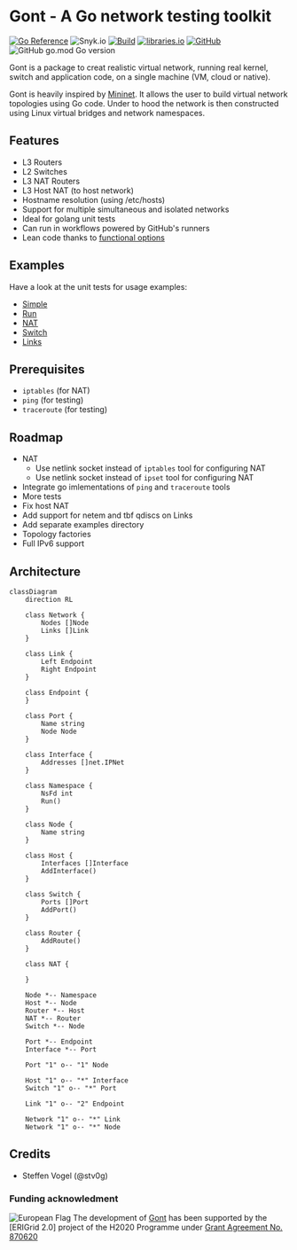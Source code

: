 # Gont - A Go network testing toolkit

[![Go Reference](https://pkg.go.dev/badge/github.com/stv0g/gont.svg)](https://pkg.go.dev/github.com/stv0g/gont)
![Snyk.io](https://img.shields.io/snyk/vulnerabilities/github/stv0g/gont)
[![Build](https://img.shields.io/github/checks-status/stv0g/gont/master)](https://github.com/stv0g/gont/actions)
[![libraries.io](https://img.shields.io/librariesio/release/stv0g/gont)](https://libraries.io/github/stv0g/gont)
[![GitHub](https://img.shields.io/github/license/stv0g/gont)](https://github.com/stv0g/gont/blob/master/LICENSE)
![GitHub go.mod Go version](https://img.shields.io/github/go-mod/go-version/stv0g/gont)

Gont is a package to creat realistic virtual network, running real kernel, switch and application code, on a single machine (VM, cloud or native).

Gont is heavily inspired by [Mininet](https://mininet.org).
It allows the user to build virtual network topologies using Go code.
Under to hood the network is then constructed using Linux virtual bridges and network namespaces.

## Features

- L3 Routers
- L2 Switches
- L3 NAT Routers
- L3 Host NAT (to host network)
- Hostname resolution (using /etc/hosts)
- Support for multiple simultaneous and isolated networks
- Ideal for golang unit tests
- Can run in workflows powered by GitHub's runners
- Lean code thanks to [functional options](https://sagikazarmark.hu/blog/functional-options-on-steroids/)

## Examples

Have a look at the unit tests for usage examples:

- [Simple](pkg/simple_test.go)
- [Run](pkg/node_test.go)
- [NAT](pkg/nat_test.go)
- [Switch](pkg/switch_test.go)
- [Links](pkg/link_test.go)

## Prerequisites

- `iptables` (for NAT)
- `ping` (for testing)
- `traceroute` (for testing)

## Roadmap

- NAT
  - Use netlink socket instead of `iptables` tool for configuring NAT
  - Use netlink socket instead of `ipset` tool for configuring NAT
- Integrate go imlementations of `ping` and `traceroute` tools
- More tests
- Fix host NAT
- Add support for netem and tbf qdiscs on Links
- Add separate examples directory
- Topology factories
- Full IPv6 support

## Architecture

```mermaid
classDiagram
    direction RL

    class Network {
        Nodes []Node
        Links []Link
    }

    class Link {
        Left Endpoint
        Right Endpoint
    }

    class Endpoint {
    }

    class Port {
        Name string
        Node Node
    }

    class Interface {
        Addresses []net.IPNet
    }

    class Namespace {
        NsFd int
        Run()
    }

    class Node {
        Name string
    }

    class Host {
        Interfaces []Interface
        AddInterface()
    }

    class Switch {
        Ports []Port
        AddPort()
    }

    class Router {
        AddRoute()
    }

    class NAT {

    }
            
    Node *-- Namespace
    Host *-- Node
    Router *-- Host
    NAT *-- Router
    Switch *-- Node

    Port *-- Endpoint
    Interface *-- Port

    Port "1" o-- "1" Node

    Host "1" o-- "*" Interface
    Switch "1" o-- "*" Port

    Link "1" o-- "2" Endpoint

    Network "1" o-- "*" Link
    Network "1" o-- "*" Node
```

## Credits

- Steffen Vogel (@stv0g)

### Funding acknowledment

![European Flag](https://erigrid2.eu/wp-content/uploads/2020/03/europa_flag_low.jpg) The development of [Gont] has been supported by the [ERIGrid 2.0] project of the H2020 Programme under [Grant Agreement No. 870620](https://cordis.europa.eu/project/id/870620)

[Gont]: https://github.com/stv0g/gont
